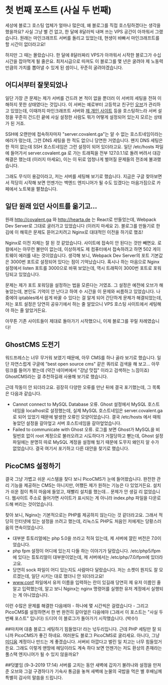 # 첫 번째 포스트 (사실 두 번째)

<!-- ---
title: 첫 번째 포스트 (사실 두 번째)
excerpt: 그냥 미디움 계정이나 만들 걸 그랬어요
date: 2019-09-02
image: https://unsplash.it/1200/628?image=1075
tags: ["blog", "work"]
--- -->

세상에 블로그 호스팅 업체가 얼마나 많은데, 왜 블로그를 직접 호스팅하겠다는 생각을 했을까요? 사실 그냥 별 건 없고, 한 달에 8달러씩 내며 쓰는 VPS 공간이 아까워서 그랬습니다. 원래는 마인크래프트 서버를 돌리고 있었는데, 현생이 바빠서 마인크래프트를 할 시간이 없더라고요!

하지만 그 때는 몰랐습니다. 한 달에 8달러짜리 VPS가 아까워서 시작한 블로그가 수십 시간을 잡아먹게 될 줄은요.
최저시급으로 따져도 이 블로그를 몇 년은 굴려야 제 노동력만큼의 가치를 뽑아낼 수 있게 된 셈이니, 꾸준히 굴려야겠습니다.

## 어디서부터 잘못되었나
일단 가장 큰 문제는 제가 서버를 건드려 본 적이 없을 뿐더러 이 서버의 세팅을 전혀 이해하지 못한 상태였다는 것입니다. 이 서버는 예로부터 고등학교 친구인 [오브](https://github.com/orb-h)가 관리하고 있었는데, 이때까지 마인크래프트 서버와 [제 개인 사이트](http:/hearta.de) 등을 호스팅하느라 서버 설정을 꾸준히 건드린 끝에 사실 설정한 사람도 뭐가 어떻게 설정되어 있는지 모르는 상태가 된 거죠.

SSH에 오랜만에 접속하자마자 "server.covalent.ga"는 알 수 없는 호스트네임이라는 에러가 떴는데, 그런 DNS 세팅을 한 적도 없으니 당연한 거였습니다. 왠지 DNS 세팅은 한 적이 없는데 SSH 호스트네임은 그런 설정이 되어 있더라고요. 일단 /etc/hosts 파일에 들어가서 server.covalent.ga 로 가는 트래픽을 전부 127.0.1.1로 돌려 버려서 대강 해결은 했는데 (이러지 마세요), 이는 이 뒤로 엄청나게 벌어질 문제들의 전조에 불과했습니다.

그래도 무식이 용감이라고, 저는 서버를 세팅해 보기로 했습니다. 지금은 구글 찾아보면서 적당히 시작해 보면 언젠가는 백엔드 엔지니어가 될 수도 있겠다는 마음가짐으로 카페에서 노트북을 펼쳤습니다.

## 일단 원래 있던 사이트를 옮기고...
원래 http://covalent.ga 와 http://hearta.de 는 React로 만들었는데, Webpack Dev Server로 그대로 굴러가고 있었습니다 (이러지 마세요 2). 블로그를 만들기로 한 김에 이 해묵은 문제도 뜯어고치려고 Nginx로 대대적인 이전을 하기로 했죠!

Nginx로 이전 자체는 잘 된 것 같았습니다. 사이트에 접속이 안 된다는 것만 빼면요. 로컬에서는 아무런 불만이 없는데, 이상하게도 제 컴퓨터에서 접속하려고 하면 502 게이트웨이 에러를 내는 것이었습니다. 생각해 보니, Webpack Dev Server의 포트 기본값은 3000번 포트로 설정되어 있다는 점이 기억났습니다. 혹시나 하는 마음으로 Nginx 설정에서 listen 포트를 3000으로 바꿔 보았는데, 역시 트래픽이 3000번 포트로 포워딩되고 있었습니다.

문제는 제가 포트 포워딩을 설정하는 법을 모른다는 거였죠. 그 설정은 예전에 오브가 해 놓았는데, 본인도 기억이 안 난다고 하여 수 시간을 이 문제와 씨름하고 있었습니다. 나중에야 iptables에서 쉽게 바꿀 수 있다는 걸 알게 되어 간단하게 문제가 해결되었는데, 저는 포트 설정은 당연히 공유기에서 하는 줄 알았으니 VPS 호스팅 사이트에서 세팅해야 하는 줄 알았거든요.

아무튼 기존 사이트들이 제대로 돌아가기 시작했으니, 이제 블로그를 꾸릴 차례였습니다!

## GhostCMS 도전기
워드프레스는 너무 무거워 보였기 때문에, 아무 CMS를 하나 골라 보기로 했습니다. 일단 자연스럽게 구글에 "best open source cms" 같은 쿼리로 검색을 해 보고... 아무 링크를 들어가 봤는데 (약간 네이버에서 "강남 맛집" 이라고 검색하는 느낌이죠) GhostCMS라는 걸 추천하길래 사용해 보기로 했습니다.

근데 작동이 안 되더라고요. 굉장히 다양한 오류를 만난 뒤에 결국 포기했는데, 그 목록은 다음과 같습니다.
* Cannot connect to MySQL Database 오류. Ghost 설정에서 MySQL 호스트네임을 localhost로 설정했는데, 실제 MySQL 호스트네임은 server.covalent.ga 로 되어 있었기 때문에 발생한 오류인 모양이었습니다. 결국 /etc/hosts 에서 때워 놓았던 설정을 갈아엎고 서버 호스트네임을 갈아엎었습니다.
* Failed to communicate with Ghost 오류. 로그를 보면 Ghost가 MySQL을 비밀번호 없이 root 계정으로 불러오려고 시도하다가 거절당하고 뻗는데, Ghost 설정 파일에는 분명히 따로 MySQL 계정을 설정해 뒀기 때문에 도무지 왜인지 알 수가 없었습니다. 결국 여기서 포기하고 다른 대안을 찾기로 했습니다.

## PicoCMS 설정하기
결국 그냥 가볍고 쉬운 시스템을 찾다 보니 PicoCMS가 눈에 들어왔습니다. 완전한 관리 기능을 제공하는 CMS는 아니지만, 어쨌든 제가 원하는 기능은 다 있었거든요. 설치가 쉬운 점이 특히 마음에 들었고, 재빨리 설치를 했는데... 문제가 안 생길 리 없었습니다. 웹사이트 주소로 들어가면 사이트가 표시되는 게 아니라 index.php 파일을 다운로드해 버리는 것이었습니다.

찾아 보니, Nginx는 기본적으로는 PHP를 제공하지 않는다는 것 같더라고요. 그래서 적당히 인터넷에 있는 설정을 쓰려고 했는데, 리눅스도 PHP도 처음인 저에게는 당황스러움의 연속이었습니다.
* 대부분 튜토리얼에는 php 5.0을 쓰라고 적혀 있는데, 제 서버에 깔린 버전은 7.0이었습니다.
* php fpm 설정이 어디에 있는지 다들 하는 이야기가 달랐습니다. /etc/php5/fpm에 있다는 튜토리얼이 대부분이었는데, 제 서버에서는 /etc/php/7.0/fpm에 있더라고요.
* 당연히 sock 파일이 어디 있는지도 사람마다 달랐습니다. 저는 소켓이 뭔지도 잘 모르겠는데, 일단 시키는 대로 했더니 안 되더라고요!
* www.conf 파일에서 유저 이름을 입력하는 란이 있길래 당연히 제 유저 이름인 줄 알고 입력했는데, 알고 보니 Nginx는 nginx 명령어를 실행한 유저 계정에서 실행되는 게 아니었습니다.

이런 수많은 문제를 해결한 다음에야 - 하나에 몇 시간씩은 걸렸습니다 - 그리고 PicoCMS를 설정하면서 한 번 완전히 갈아엎은 다음에야 (그래서 이 포스트는 "사실 두 번째 포스트" 입니다) 드디어 이 블로그가 돌아가기 시작했습니다. (박수!)

##마치며
대충 블로그 세팅하기 힘들었다! 라는 넋두리입니다. 근데 PHP 세팅만 잘 되니까 PicoCMS가 좋긴 하네요. 여러분도 블로그 PicoCMS로 굴리세요. 아니다, 그냥 [미디움](https://medium.com) 계정이나 만드는 게 좋겠습니다. 서버비 아깝다고 벌린 일 치고는 너무 힘들었거든요. 그래도 이렇게 맨땅에 헤딩이라도 계속 하다 보면 언젠가는 저도 환상의 존재라는 풀스택 엔지니어가 될 수 있지 않을까요?



##덧붙임 (9-3-2019 17:14)
서버를 고치는 동안 새벽에 갑자기 불려나와 설정을 만져 준 오브와 그걸 구경하다가 기숙사 통금을 놓쳐 새벽에 눈물의 국밥을 먹은 별 후배님께 특별히 감사의 말씀을 드립니다.